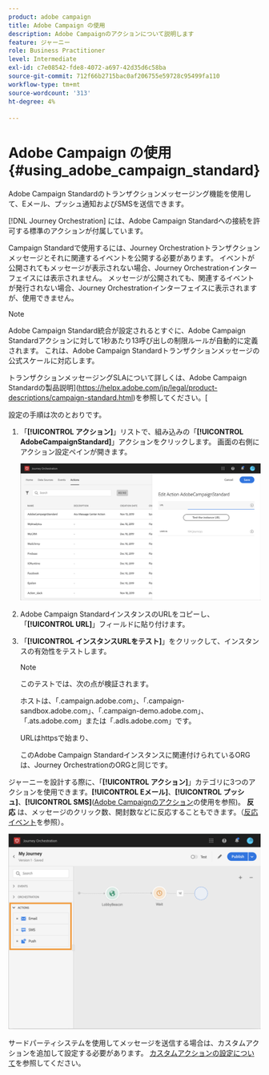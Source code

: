 ```yaml
---
product: adobe campaign
title: Adobe Campaign の使用
description: Adobe Campaignのアクションについて説明します
feature: ジャーニー
role: Business Practitioner
level: Intermediate
exl-id: c7e08542-fde8-4072-a697-42d35d6c58ba
source-git-commit: 712f66b2715bac0af206755e59728c95499fa110
workflow-type: tm+mt
source-wordcount: '313'
ht-degree: 4%

---
```


# Adobe Campaign の使用 {#using_adobe_campaign_standard}

Adobe Campaign Standardのトランザクションメッセージング機能を使用して、Eメール、プッシュ通知およびSMSを送信できます。

[!DNL Journey Orchestration] には、Adobe Campaign Standardへの接続を許可する標準のアクションが付属しています。

Campaign Standardで使用するには、Journey Orchestrationトランザクションメッセージとそれに関連するイベントを公開する必要があります。 イベントが公開されてもメッセージが表示されない場合、Journey Orchestrationインターフェイスには表示されません。 メッセージが公開されても、関連するイベントが発行されない場合、Journey Orchestrationインターフェイスに表示されますが、使用できません。

>[!NOTE]
>
>Adobe Campaign Standard統合が設定されるとすぐに、Adobe Campaign Standardアクションに対して1秒あたり13呼び出しの制限ルールが自動的に定義されます。 これは、Adobe Campaign Standardトランザクションメッセージの公式スケールに対応します。
>
>トランザクションメッセージングSLAについて詳しくは、Adobe Campaign Standardの製品説明](https://helpx.adobe.com/jp/legal/product-descriptions/campaign-standard.html)を参照してください。[

設定の手順は次のとおりです。

1. 「**[!UICONTROL アクション]**」リストで、組み込みの「**[!UICONTROL AdobeCampaignStandard]**」アクションをクリックします。 画面の右側にアクション設定ペインが開きます。

   ![](../assets/actioncampaign.png)

1. Adobe Campaign StandardインスタンスのURLをコピーし、「**[!UICONTROL URL]**」フィールドに貼り付けます。

1. 「**[!UICONTROL インスタンスURLをテスト]**」をクリックして、インスタンスの有効性をテストします。

   >[!NOTE]
   >
   >このテストでは、次の点が検証されます。
   >
   >ホストは、「.campaign.adobe.com」、「.campaign-sandbox.adobe.com」、「.campaign-demo.adobe.com」、「.ats.adobe.com」または「.adls.adobe.com」です。
   >
   >URLはhttpsで始まり、
   >
   >このAdobe Campaign Standardインスタンスに関連付けられているORGは、Journey OrchestrationのORGと同じです。

ジャーニーを設計する際に、「**[!UICONTROL アクション]**」カテゴリに3つのアクションを使用できます。**[!UICONTROL Eメール]**、**[!UICONTROL プッシュ]**、**[!UICONTROL SMS]**([Adobe Campaignのアクション](../building-journeys/using-adobe-campaign-actions.md)の使用を参照)。 **反応** は、メッセージのクリック数、開封数などに反応することもできます。（[反応イベント](../building-journeys/reaction-events.md)を参照）。

![](../assets/journey58.png)

サードパーティシステムを使用してメッセージを送信する場合は、カスタムアクションを追加して設定する必要があります。 [カスタムアクションの設定について](../action/about-custom-action-configuration.md)を参照してください。

